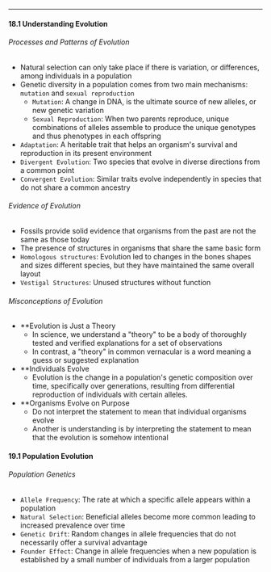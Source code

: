 ***
#### 18.1 Understanding Evolution
###### Processes and Patterns of Evolution
* Natural selection can only take place if there is variation, or differences, among individuals in a population
* Genetic diversity in a population comes from two main mechanisms: `mutation` and `sexual reproduction`
	* `Mutation`: A change in DNA, is the ultimate source of new alleles, or new genetic variation
	* `Sexual Reproduction`: When two parents reproduce, unique combinations of alleles assemble to produce the unique genotypes and thus phenotypes in each offspring
* `Adaptation`: A heritable trait that helps an organism's survival and reproduction in its present environment
* `Divergent Evolution`: Two species that evolve in diverse directions from a common point
* `Convergent Evolution`: Similar traits evolve independently in species that do not share a common ancestry

###### Evidence of Evolution
* Fossils provide solid evidence that organisms from the past are not the same as those today
* The presence of structures in organisms that share the same basic form
* `Homologous structures`: Evolution led to changes in the bones shapes and sizes different species, but they have maintained the same overall layout
* `Vestigal Structures`: Unused structures without function

###### Misconceptions of Evolution
* **Evolution is Just a Theory
	* In science, we understand a "theory" to be a body of thoroughly tested and verified explanations for a set of observations
	* In contrast, a "theory" in common vernacular is a word meaning a guess or suggested explanation
* **Individuals Evolve
	* Evolution is the change in a population's genetic composition over time, specifically over generations, resulting from differential reproduction of individuals with certain alleles.
* **Organisms Evolve on Purpose
	* Do not interpret the statement to mean that individual organisms evolve
	* Another is understanding is by interpreting the statement to mean that the evolution is somehow intentional


#### 19.1 Population Evolution
###### Population Genetics
* `Allele Frequency`: The rate at which a specific allele appears within a population
* `Natural Selection`: Beneficial alleles become more common leading to increased prevalence over time
* `Genetic Drift`: Random changes in allele frequencies that do not necessarily offer a survival advantage
* `Founder Effect`: Change in allele frequencies when a new population is established by a small number of individuals from a larger population